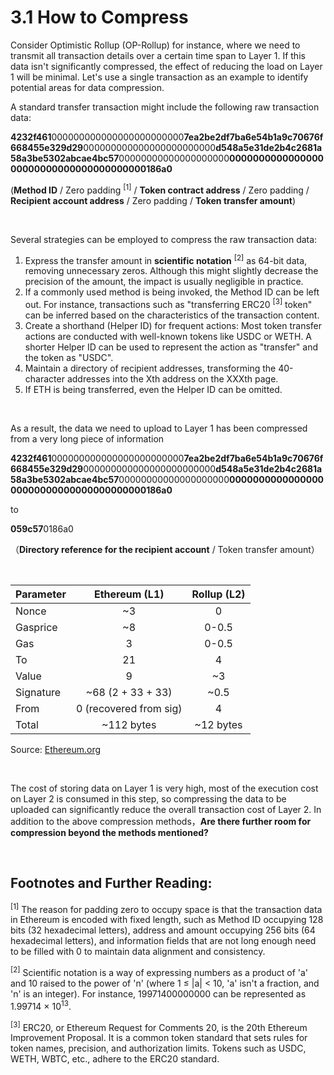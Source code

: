 # 3.1 How to Compress

Consider Optimistic Rollup (OP-Rollup) for instance, where we need to transmit all transaction details over a certain time span to Layer 1. If this data isn't significantly compressed, the effect of reducing the load on Layer 1 will be minimal. Let's use a single transaction as an example to identify potential areas for data compression.

A standard transfer transaction might include the following raw transaction data:

**4232f461**000000000000000000000000**7ea2be2df7ba6e54b1a9c70676f668455e329d29**000000000000000000000000**d548a5e31de2b4c2681a58a3be5302abcae4bc57**00000000000000000000**000000000000000000000000000000000000000186a0**

(**Method ID** / Zero padding <sup>[1]</sup> / **Token contract address** / Zero padding / **Recipient account address** / Zero padding / **Token transfer amount**)

&nbsp;

Several strategies can be employed to compress the raw transaction data:

1. Express the transfer amount in **scientific notation** <sup>[2]</sup> as 64-bit data, removing unnecessary zeros. Although this might slightly decrease the precision of the amount, the impact is usually negligible in practice.
2. If a commonly used method is being invoked, the Method ID can be left out. For instance, transactions such as "transferring ERC20 <sup>[3]</sup> token" can be inferred based on the characteristics of the transaction content.
3. Create a shorthand (Helper ID) for frequent actions: Most token transfer actions are conducted with well-known tokens like USDC or WETH. A shorter Helper ID can be used to represent the action as "transfer" and the token as "USDC".
4. Maintain a directory of recipient addresses, transforming the 40-character addresses into the Xth address on the XXXth page.
5. If ETH is being transferred, even the Helper ID can be omitted.

&nbsp;

As a result, the data we need to upload to Layer 1 has been compressed from a very long piece of information

**4232f461**000000000000000000000000**7ea2be2df7ba6e54b1a9c70676f668455e329d29**000000000000000000000000**d548a5e31de2b4c2681a58a3be5302abcae4bc57**00000000000000000000**000000000000000000000000000000000000000186a0**

to

**059c57**0186a0

（**Directory reference for the recipient account** / Token transfer amount）

 <CompressText />

&nbsp;

| Parameter |     Ethereum (L1)      | Rollup (L2) |
| --------- | :--------------------: | :---------: |
| Nonce     |           ~3           |      0      |
| Gasprice  |           ~8           |    0-0.5    |
| Gas       |           3            |    0-0.5    |
| To        |           21           |      4      |
| Value     |           9            |     ~3      |
| Signature |   ~68 (2 + 33 + 33)    |    ~0.5     |
| From      | 0 (recovered from sig) |      4      |
| Total     |       ~112 bytes       |  ~12 bytes  |

Source: [Ethereum.org](https://ethereum.org/en/developers/docs/scaling/optimistic-rollups/)

&nbsp;

The cost of storing data on Layer 1 is very high, most of the execution cost on Layer 2 is consumed in this step, so compressing the data to be uploaded can significantly reduce the overall transaction cost of Layer 2. In addition to the above compression methods，**Are there further room for compression beyond the methods mentioned?**

&nbsp;

## Footnotes and Further Reading:

<sup>[1]</sup> The reason for padding zero to occupy space is that the transaction data in Ethereum is encoded with fixed length, such as Method ID occupying 128 bits (32 hexadecimal letters), address and amount occupying 256 bits (64 hexadecimal letters), and information fields that are not long enough need to be filled with 0 to maintain data alignment and consistency.

<sup>[2]</sup> Scientific notation is a way of expressing numbers as a product of 'a' and 10 raised to the power of 'n' (where 1 ≤ |a| < 10, 'a' isn't a fraction, and 'n' is an integer). For instance, 19971400000000 can be represented as 1.99714 × 10<sup>13</sup>.

<sup>[3]</sup> ERC20, or Ethereum Request for Comments 20, is the 20th Ethereum Improvement Proposal. It is a common token standard that sets rules for token names, precision, and authorization limits. Tokens such as USDC, WETH, WBTC, etc., adhere to the ERC20 standard.

<GithubAvatar owner='lxdao-official' repo='myfirstlayer2-frontend' path='mdx/en/3.1-compress.md' />

<EditChapter url='https://github.com/lxdao-official/myfirstlayer2-frontend/blob/main/mdx/en/3.1-compress.md' />
